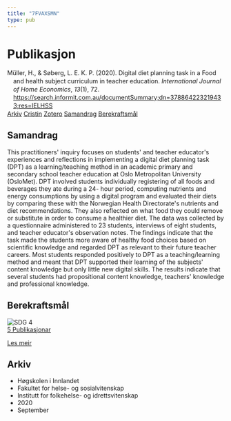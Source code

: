 ```yaml
---
title: "7FVAXSMN"
type: pub
---
```

<h1>Publikasjon</h1>
<article id="csl-bib-container-7FVAXSMN" class="csl-bib-container">
  <div class="csl-bib-body" style="line-height: 1.35; padding-left: 1em; text-indent:-1em;">
  <div class="csl-entry">M&#xFC;ller, H., &amp; S&#xF8;berg, L. E. K. P. (2020). Digital diet planning task in a Food and health subject curriculum in teacher education. <i>International Journal of Home Economics</i>, <i>13</i>(1), 72. <a href="https://search.informit.com.au/documentSummary;dn=378864223219433;res=IELHSS">https://search.informit.com.au/documentSummary;dn=378864223219433;res=IELHSS</a></div>
</div>
  <div class="csl-bib-buttons">
    <a href="#taxonomy-article-7FVAXSMN" class="csl-bib-button">Arkiv</a>
    <a href="https://app.cristin.no/results/show.jsf?id=1830622" alt="Cristin URL" class="csl-bib-button">Cristin</a>
    <a href="http://zotero.org/groups/5402882/items/7FVAXSMN" alt="Zotero URL" class="csl-bib-button">Zotero</a>
    <a href="#abstract-article-7FVAXSMN" class="csl-bib-button">Samandrag</a>
    <a href="#sdg-article-7FVAXSMN" class="csl-bib-button">Berekraftsmål</a>
  </div>
  <div id="csl-bib-meta-container-7FVAXSMN"></div>
</article>
<div id="csl-bib-meta-7FVAXSMN" class="csl-bib-meta">
  <article id="abstract-article-7FVAXSMN" class="abstract-article">
    <h1>Samandrag</h1>
    This practitioners' inquiry focuses on students' and teacher educator's experiences and reflections in implementing a digital diet planning task (DPT) as a learning/teaching method in an academic primary and secondary school teacher education at Oslo Metropolitan University (OsloMet). DPT involved students individually registering of all foods and beverages they ate during a 24- hour period, computing nutrients and energy consumptions by using a digital program and evaluated their diets by comparing these with the Norwegian Health Directorate's nutrients and diet recommendations. They also reflected on what food they could remove or substitute in order to consume a healthier diet. The data was collected by a questionnaire administered to 23 students, interviews of eight students, and teacher educator's observation notes. The findings indicate that the task made the students more aware of healthy food choices based on scientific knowledge and regarded DPT as relevant to their future teacher careers. Most students responded positively to DPT as a teaching/learning method and meant that DPT supported their learning of the subjects' content knowledge but only little new digital skills. The results indicate that several students had propositional content knowledge, teachers' knowledge and professional knowledge.
  </article>
  <article id="sdg-article-7FVAXSMN" class="sdg-article">
    <h1>Berekraftsmål</h1>
    <div class="sdg-container"><div id="sdg4" class="sdg"> <img src="{{< params subfolder >}}images/sdg/sdg04_no.png" class="image" alt="SDG 4"> <div class="sdg-overlay"> <a href="{{< params subfolder >}}no/archive/?sdg=4#archive" class="sdg-publication-count"><span>5</span> Publikasjonar</a> <p><a href="NA" class="sdg-read-more">Les meir</a></p> </div> </div></div>
  </article>
  <article id="taxonomy-article-7FVAXSMN" class="taxonomy-article">
    <h1>Arkiv</h1>
    <ul>
      <li>Høgskolen i Innlandet</li>
      <li>Fakultet for helse- og sosialvitenskap</li>
      <li>Institutt for folkehelse- og idrettsvitenskap</li>
      <li>2020</li>
      <li>September</li>
    </ul>
  </article>
</div>
